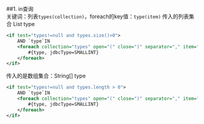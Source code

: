 ##1. in查询  
关键词：列表`types(collection)`，foreach的key值：`type(item)`
传入的列表集合  List<String> type
```xml
<if test="types!=null and types.size()>0">
    AND `type`IN
    <foreach collection="types" open="(" close=")" separator="," item="type">
        #{type, jdbcType=SMALLINT}
    </foreach>
</if>
```
传入的是数组集合：String[] type  
```xml
<if test="types!=null and types.length > 0">
    AND `type`IN
    <foreach collection="types" open="(" close=")" separator="," item="type">
        #{type, jdbcType=SMALLINT}
    </foreach>
</if>
```
